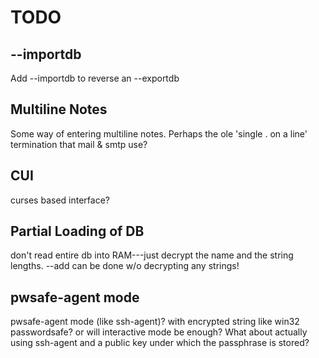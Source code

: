 # TODO

## --importdb
Add --importdb to reverse an --exportdb

## Multiline Notes
Some way of entering multiline notes. Perhaps
the ole 'single . on a line' termination that
mail & smtp use?

## CUI
curses based interface?

## Partial Loading of DB
don't read entire db into RAM---just decrypt the name and the string lengths.
--add can be done w/o decrypting any strings!

## pwsafe-agent mode
pwsafe-agent mode (like ssh-agent)? with encrypted string like win32 passwordsafe?
or will interactive mode be enough? What about actually using ssh-agent and a
public key under which the passphrase is stored?

